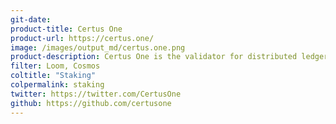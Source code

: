 ```yaml
---
git-date:
product-title: Certus One
product-url: https://certus.one/
image: /images/output_md/certus.one.png
product-description: Certus One is the validator for distributed ledger technology (DLT) offering turnkey solutions for proof-of-stake blockchains.
filter: Loom, Cosmos
coltitle: "Staking"
colpermalink: staking
twitter: https://twitter.com/CertusOne
github: https://github.com/certusone
---
```

